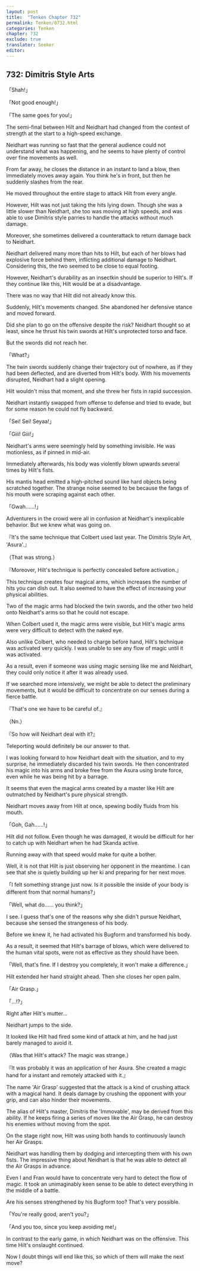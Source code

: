 ```yaml
---
layout: post
title:  "Tenken Chapter 732"
permalink: Tenken/0732.html
categories: Tenken
chapter: 732
exclude: true
translator: Seeker
editor: 
---
```

<h2 id="ch732">732: Dimitris Style Arts</h2>

<p>「Shah!」</p>
<p>「Not good enough!」</p>
<p>「The same goes for you!」</p>

<p>The semi-final between Hilt and Neidhart had changed from the contest of strength at the start to a high-speed exchange.</p>

<p>Neidhart was running so fast that the general audience could not understand what was happening, and he seems to have plenty of control over fine movements as well.</p>

<p>From far away, he closes the distance in an instant to land a blow, then immediately moves away again. You think he's in front, but then he suddenly slashes from the rear.</p>

<p>He moved throughout the entire stage to attack Hilt from every angle.</p>

<p>However, Hilt was not just taking the hits lying down. Though she was a little slower than Neidhart, she too was moving at high speeds, and was able to use Dimitris style parries to handle the attacks without much damage.</p>

<p>Moreover, she sometimes delivered a counterattack to return damage back to Neidhart.</p>

<p>Neidhart delivered many more than hits to Hilt, but each of her blows had explosive force behind them, inflicting additional damage to Neidhart. Considering this, the two seemed to be close to equal footing.</p>

<p>However, Neidhart's durability as an insectkin should be superior to Hilt's. If they continue like this, Hilt would be at a disadvantage.</p>

<p>There was no way that Hilt did not already know this.</p>

<p>Suddenly, Hilt's movements changed. She abandoned her defensive stance and moved forward.</p>

<p>Did she plan to go on the offensive despite the risk? Neidhart thought so at least, since he thrust his twin swords at Hilt's unprotected torso and face.</p>

<p>But the swords did not reach her.</p>

<p>「What?」</p>

<p>The twin swords suddenly change their trajectory out of nowhere, as if they had been deflected, and are diverted from Hilt's body. With his movements disrupted, Neidhart had a slight opening.</p>

<p>Hilt wouldn't miss that moment, and she threw her fists in rapid succession.</p>

<p>Neidhart instantly swapped from offense to defense and tried to evade, but for some reason he could not fly backward.</p>

<p>「Sei! Sei! Seyaa!」</p>
<p>「Giii! Giii!」</p>

<p>Neidhart's arms were seemingly held by something invisible. He was motionless, as if pinned in mid-air.</p>

<p>Immediately afterwards, his body was violently blown upwards several times by Hilt's fists.</p>

<p>His mantis head emitted a high-pitched sound like hard objects being scratched together. The strange noise seemed to be because the fangs of his mouth were scraping against each other.</p>

<p>「Gwah……!」</p>

<p>Adventurers in the crowd were all in confusion at Neidhart's inexplicable behavior. But we knew what was going on.</p>

<p>『It's the same technique that Colbert used last year. The Dimitris Style Art, 'Asura'.』</p>
<p>（That was strong.）</p>
<p>『Moreover, Hilt's technique is perfectly concealed before activation.』</p>

<p>This technique creates four magical arms, which increases the number of hits you can dish out. It also seemed to have the effect of increasing your physical abilities.</p>

<p>Two of the magic arms had blocked the twin swords, and the other two held onto Neidhart's arms so that he could not escape.</p>

<p>When Colbert used it, the magic arms were visible, but Hilt's magic arms were very difficult to detect with the naked eye.</p>

<p>Also unlike Colbert, who needed to charge before hand, Hilt's technique was activated very quickly. I was unable to see any flow of magic until it was activated.</p>

<p>As a result, even if someone was using magic sensing like me and Neidhart, they could only notice it after it was already used.</p>

<p>If we searched more intensively, we might be able to detect the preliminary movements, but it would be difficult to concentrate on our senses during a fierce battle.</p>

<p>『That's one we have to be careful of.』</p>
<p>（Nn.）</p>
<p>『So how will Neidhart deal with it?』</p>

<p>Teleporting would definitely be our answer to that.</p>

<p>I was looking forward to how Neidhart dealt with the situation, and to my surprise, he immediately discarded his twin swords. He then concentrated his magic into his arms and broke free from the Asura using brute force, even while he was being hit by a barrage.</p>

<p>It seems that even the magical arms created by a master like Hilt are outmatched by Neidhart's pure physical strength.</p>

<p>Neidhart moves away from Hilt at once, spewing bodily fluids from his mouth.</p>

<p>「Goh, Gah……!」</p>

<p>Hilt did not follow. Even though he was damaged, it would be difficult for her to catch up with Neidhart when he had Skanda active.</p>

<p>Running away with that speed would make for quite a bother.</p>

<p>Well, it is not that Hilt is just observing her opponent in the meantime. I can see that she is quietly building up her ki and preparing for her next move.</p>

<p>「I felt something strange just now. Is it possible the inside of your body is different from that normal humans?」</p>
<p>「Well, what do…… you think?」</p>

<p>I see. I guess that's one of the reasons why she didn't pursue Neidhart, because she sensed the strangeness of his body.</p>

<p>Before we knew it, he had activated his Bugform and transformed his body.</p>

<p>As a result, it seemed that Hilt's barrage of blows, which were delivered to the human vital spots, were not as effective as they should have been.</p>

<p>「Well, that's fine. If I destroy you completely, it won't make a difference.」</p>

<p>Hilt extended her hand straight ahead. Then she closes her open palm.</p>

<p>「Air Grasp.」</p>
<p>「…!?」</p>

<p>Right after Hilt's mutter…</p>

<p>Neidhart jumps to the side.</p>

<p>It looked like Hilt had fired some kind of attack at him, and he had just barely managed to avoid it.</p>

<p>（Was that Hilt's attack? The magic was strange.）</p>
<p>『It was probably it was an application of her Asura. She created a magic hand for a instant and remotely attacked with it.』</p>

<p>The name 'Air Grasp' suggested that the attack is a kind of crushing attack with a magical hand. It deals damage by crushing the opponent with your grip, and can also hinder their movements.</p>

<p>The alias of Hilt's master, Dimitris the 'Immovable', may be derived from this ability. If he keeps firing a series of moves like the Air Grasp, he can destroy his enemies without moving from the spot.</p>

<p>On the stage right now, Hilt was using both hands to continuously launch her Air Grasps.</p>

<p>Neidhart was handling them by dodging and intercepting them with his own fists. The impressive thing about Neidhart is that he was able to detect all the Air Grasps in advance.</p>

<p>Even I and Fran would have to concentrate very hard to detect the flow of magic. It took an unimaginably keen sense to be able to detect everything in the middle of a battle.</p>

<p>Are his senses strengthened by his Bugform too? That's very possible.</p>

<p>「You're really good, aren't you?」</p>
<p>「And you too, since you keep avoiding me!」</p>

<p>In contrast to the early game, in which Neidhart was on the offensive. This time Hilt's onslaught continued.</p>

<p>Now I doubt things will end like this, so which of them will make the next move?</p>









